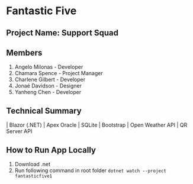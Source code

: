 # Fantastic Five

## Project Name: Support Squad

## Members

1. Angelo Milonas - Developer
2. Chamara Spence - Project Manager
3. Charlene Gilbert - Developer
4. Jonaé Davidson - Designer
5. Yanheng Chen - Developer

## Technical Summary

| Blazor (.NET) | Apex Oracle | SQLite | Bootstrap | Open Weather API | QR Server API

## How to Run App Locally

1. Download .net
1. Run following command in root folder `dotnet watch --project fantasticfive1`
